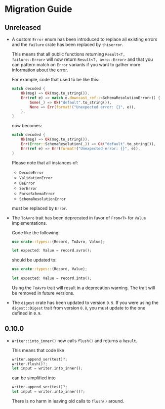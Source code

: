 # Migration Guide
## Unreleased
- A custom `Error` enum has been introduced to replace all existing errors and
  the `failure` crate has been replaced by `thiserror`. 

  This means that all public functions returning `Result<T, failure::Error>`
  will now return `Result<T, avro::Error>` and that you can pattern match on
  `Error` variants if you want to gather more information about the error.
  
  For example, code that used to be like this:
  ```rust
  match decoded {
      Ok(msg) => Ok(msg.to_string()),
      Err(ref e) => match e.downcast_ref::<SchemaResolutionError>() {
          Some(_) => Ok("default".to_string()),
          None => Err(format!("Unexpected error: {}", e)),
      },
  }
  ```
  
  now becomes:
  ```rust
  match decoded {
      Ok(msg) => Ok(msg.to_string()),
      Err(Error::SchemaResolution(_)) => Ok("default".to_string()),
      Err(ref e) => Err(format!("Unexpected error: {}", e)),
  }
  ```
  
  Please note that all instances of:
  - `DecodeError`
  - `ValidationError`
  - `DeError`
  - `SerError`
  - `ParseSchemaError`
  - `SchemaResolutionError`
  
  must be replaced by `Error`.

- The `ToAvro` trait has been deprecated in favor of `From<T>` for `Value` implementations.

  Code like the following:
  ```rust
  use crate::types::{Record, ToAvro, Value};
  
  let expected: Value = record.avro();
  ```
  
  should be updated to:
  
  ```rust
  use crate::types::{Record, Value};
   
  let expected: Value = record.into(); 
  ```

  Using the `ToAvro` trait will result in a deprecation warning. The trait will
  be removed in future versions.
  
- The `digest` crate has been updated to version `0.9`. If you were using the
  `digest::Digest` trait from version `0.8`, you must update to the one defined
  in `0.9`.

## 0.10.0
- `Writer::into_inner()` now calls `flush()` and returns a `Result`.

  This means that code like
  ```rust
  writer.append_ser(test)?;
  writer.flush()?;
  let input = writer.into_inner();
  ```
  
  can be simplified into
  ```rust
  writer.append_ser(test)?;
  let input = writer.into_inner()?; 
  ```
  There is no harm in leaving old calls to `flush()` around.
